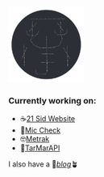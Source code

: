<img src="./s.png" alt="a digital hand drawn sigil" style="width:150px;height:150px;text-align:left;">

### Currently working on:
- ☕[21 Sid Website](https://github.com/mickeymarse/21-sid-website)
- 🎤[Mic Check](https://github.com/mickeymarse/mic-check)
- 🤓[Metrak](https://github.com/mickeymarse/metrak)
- 🎴[TarMarAPI](https://github.com/mickeymarse/mic-check)

I also have a 🌳[_blog_](https://www.mickeymarse.dev/blog)🪴
